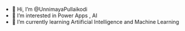 - 👋 Hi, I’m @UnnimayaPullaikodi
- 👀 I’m interested in Power Apps , AI
- 🌱 I’m currently learning Artiificial Intelligence and Machine Learning
  
<!---
UnnimayaPullaikodi/UnnimayaPullaikodi is a ✨ special ✨ repository because its `README.md` (this file) appears on your GitHub profile.
You can click the Preview link to take a look at your changes.
--->
